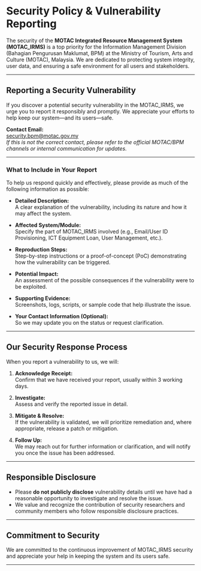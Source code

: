 # Security Policy & Vulnerability Reporting

The security of the **MOTAC Integrated Resource Management System (MOTAC_IRMS)** is a top priority for the Information Management Division (Bahagian Pengurusan Maklumat, BPM) at the Ministry of Tourism, Arts and Culture (MOTAC), Malaysia. We are dedicated to protecting system integrity, user data, and ensuring a safe environment for all users and stakeholders.

---

## Reporting a Security Vulnerability

If you discover a potential security vulnerability in the MOTAC_IRMS, we urge you to report it responsibly and promptly. We appreciate your efforts to help keep our system—and its users—safe.

**Contact Email:**  
security.bpm@motac.gov.my  
*If this is not the correct contact, please refer to the official MOTAC/BPM channels or internal communication for updates.*

---

### What to Include in Your Report

To help us respond quickly and effectively, please provide as much of the following information as possible:

- **Detailed Description:**  
  A clear explanation of the vulnerability, including its nature and how it may affect the system.

- **Affected System/Module:**  
  Specify the part of MOTAC_IRMS involved (e.g., Email/User ID Provisioning, ICT Equipment Loan, User Management, etc.).

- **Reproduction Steps:**  
  Step-by-step instructions or a proof-of-concept (PoC) demonstrating how the vulnerability can be triggered.

- **Potential Impact:**  
  An assessment of the possible consequences if the vulnerability were to be exploited.

- **Supporting Evidence:**  
  Screenshots, logs, scripts, or sample code that help illustrate the issue.

- **Your Contact Information (Optional):**  
  So we may update you on the status or request clarification.

---

## Our Security Response Process

When you report a vulnerability to us, we will:

1. **Acknowledge Receipt:**  
   Confirm that we have received your report, usually within 3 working days.

2. **Investigate:**  
   Assess and verify the reported issue in detail.

3. **Mitigate & Resolve:**  
   If the vulnerability is validated, we will prioritize remediation and, where appropriate, release a patch or mitigation.

4. **Follow Up:**  
   We may reach out for further information or clarification, and will notify you once the issue has been addressed.

---

## Responsible Disclosure

- Please **do not publicly disclose** vulnerability details until we have had a reasonable opportunity to investigate and resolve the issue.
- We value and recognize the contribution of security researchers and community members who follow responsible disclosure practices.

---

## Commitment to Security

We are committed to the continuous improvement of MOTAC_IRMS security and appreciate your help in keeping the system and its users safe.

---

<!--
This SECURITY.md provides tailored guidelines for reporting vulnerabilities in the MOTAC IRMS project. 
It ensures a transparent, professional, and effective process for responsible disclosure and security collaboration.
-->
